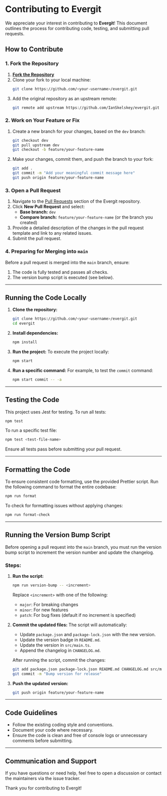 # Contributing to Evergit

We appreciate your interest in contributing to **Evergit**! This document outlines the process for contributing code, testing, and submitting pull requests.

## How to Contribute

### 1. Fork the Repository
1. [**Fork the Repository**](https://github.com/IanSkelskey/evergit/fork)
2. Clone your fork to your local machine:
   ~~~bash
   git clone https://github.com/<your-username>/evergit.git
   ~~~
3. Add the original repository as an upstream remote:
   ~~~bash
   git remote add upstream https://github.com/IanSkelskey/evergit.git
   ~~~

### 2. Work on Your Feature or Fix
1. Create a new branch for your changes, based on the `dev` branch:
   ~~~bash
   git checkout dev
   git pull upstream dev
   git checkout -b feature/your-feature-name
   ~~~
2. Make your changes, commit them, and push the branch to your fork:
   ~~~bash
   git add .
   git commit -m "Add your meaningful commit message here"
   git push origin feature/your-feature-name
   ~~~

### 3. Open a Pull Request
1. Navigate to the [Pull Requests](https://github.com/IanSkelskey/evergit/pulls) section of the Evergit repository.
2. Click **New Pull Request** and select:
   - **Base branch:** `dev`
   - **Compare branch:** `feature/your-feature-name` (or the branch you created)
3. Provide a detailed description of the changes in the pull request template and link to any related issues.
4. Submit the pull request.

### 4. Preparing for Merging into `main`
Before a pull request is merged into the `main` branch, ensure:
1. The code is fully tested and passes all checks.
2. The version bump script is executed (see below).

---

## Running the Code Locally

1. **Clone the repository:**
   ~~~bash
   git clone https://github.com/<your-username>/evergit.git
   cd evergit
   ~~~

2. **Install dependencies:**
   ~~~bash
   npm install
   ~~~

3. **Run the project:**
   To execute the project locally:
   ~~~bash
   npm start
   ~~~

4. **Run a specific command:**
   For example, to test the `commit` command:
   ~~~bash
   npm start commit -- -a
   ~~~

---

## Testing the Code

This project uses Jest for testing. To run all tests:
~~~bash
npm test
~~~

To run a specific test file:
~~~bash
npm test <test-file-name>
~~~

Ensure all tests pass before submitting your pull request.

---

## Formatting the Code

To ensure consistent code formatting, use the provided Prettier script. Run the following command to format the entire codebase:
~~~bash
npm run format
~~~

To check for formatting issues without applying changes:
~~~bash
npm run format-check
~~~

---

## Running the Version Bump Script

Before opening a pull request into the `main` branch, you must run the version bump script to increment the version number and update the changelog.

### Steps:
1. **Run the script:**
   ~~~bash
   npm run version-bump -- <increment>
   ~~~
   Replace `<increment>` with one of the following:
   - `major`: For breaking changes
   - `minor`: For new features
   - `patch`: For bug fixes (default if no increment is specified)

2. **Commit the updated files:**
   The script will automatically:
   - Update `package.json` and `package-lock.json` with the new version.
   - Update the version badge in `README.md`.
   - Update the version in `src/main.ts`.
   - Append the changelog in `CHANGELOG.md`.

   After running the script, commit the changes:
   ~~~bash
   git add package.json package-lock.json README.md CHANGELOG.md src/main.ts
   git commit -m "Bump version for release"
   ~~~

3. **Push the updated version:**
   ~~~bash
   git push origin feature/your-feature-name
   ~~~

---

## Code Guidelines

- Follow the existing coding style and conventions.
- Document your code where necessary.
- Ensure the code is clean and free of console logs or unnecessary comments before submitting.

---

## Communication and Support

If you have questions or need help, feel free to open a discussion or contact the maintainers via the issue tracker.

Thank you for contributing to Evergit!
